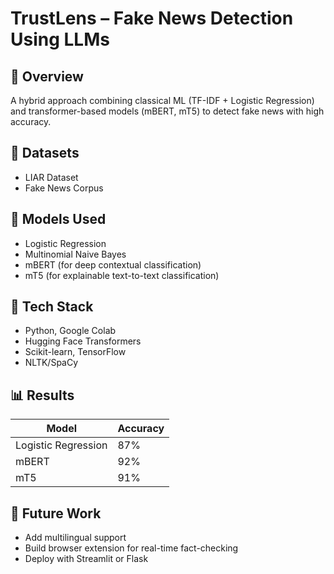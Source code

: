 # TrustLens – Fake News Detection Using LLMs

## 🚀 Overview
A hybrid approach combining classical ML (TF-IDF + Logistic Regression) and transformer-based models (mBERT, mT5) to detect fake news with high accuracy.

## 📂 Datasets
- LIAR Dataset
- Fake News Corpus

## 🧠 Models Used
- Logistic Regression
- Multinomial Naive Bayes
- mBERT (for deep contextual classification)
- mT5 (for explainable text-to-text classification)

## 🧰 Tech Stack
- Python, Google Colab
- Hugging Face Transformers
- Scikit-learn, TensorFlow
- NLTK/SpaCy

## 📊 Results
| Model   | Accuracy |
|---------|----------|
| Logistic Regression | 87% |
| mBERT               | 92% |
| mT5                 | 91% |

## 🔮 Future Work
- Add multilingual support
- Build browser extension for real-time fact-checking
- Deploy with Streamlit or Flask

